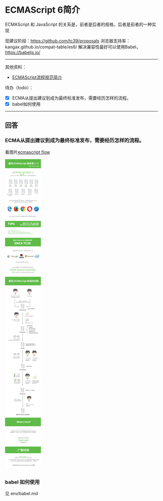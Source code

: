 # ECMAScript 6简介
ECMAScript 和 JavaScript 的关系是，前者是后者的规格，后者是前者的一种实现

现建议阶段：https://github.com/tc39/proposals
浏览器支持率：kangax.github.io/compat-table/es6/
解决兼容性最好可以使用Babel，https://babeljs.io/

---
其他资料：
- [ECMAScript流程规范简介](https://erasermeng.github.io/2017/07/12/ECMAScript%E6%B5%81%E7%A8%8B%E8%A7%84%E8%8C%83%E7%AE%80%E4%BB%8B/)

待办（todo）：
- [x] ECMA从提出建议到成为最终标准发布，需要经历怎样的流程。
- [x] babel如何使用

---
## 回答

### ECMA从提出建议到成为最终标准发布，需要经历怎样的流程。
看图片[ecmascript flow](./resource/ecmascript-flow.png)

![ecmascript flow](./resource/ecmascript-flow.png)

### babel 如何使用
见 env/babel.md